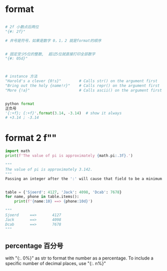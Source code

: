 
# format

``` py

# 2f 小数点后两位
"{#: 2f}"

# 井号是符号，如果是数字 0，1，2 就是format的顺序


# 固定至少5位的整数,  超过5位就直接打印全部数字
"{#: 05d}"



# instance 方法
"Harold's a clever {0!s}"        # Calls str() on the argument first
"Bring out the holy {name!r}"    # Calls repr() on the argument first
"More {!a}"                      # Calls ascii() on the argument first


python format
正负号
'{:+f}; {:+f}'.format(3.14, -3.14)  # show it always
# +3.14 ; -3.14
```



# format 2  f""
``` py
import math
print(f'The value of pi is approximately {math.pi:.3f}.')

""" 
The value of pi is approximately 3.142.
"""
Passing an integer after the ':' will cause that field to be a minimum number of characters wide. This is useful for making columns line up.


table = {'Sjoerd': 4127, 'Jack': 4098, 'Dcab': 7678}
for name, phone in table.items():
    print(f'{name:10} ==> {phone:10d}')

"""
Sjoerd     ==>       4127
Jack       ==>       4098
Dcab       ==>       7678
"""

```

## percentage 百分号

 with "{:. 0%}" as str to format the number as a percentage. To include a specific number of decimal places, use "{:. n%}" 